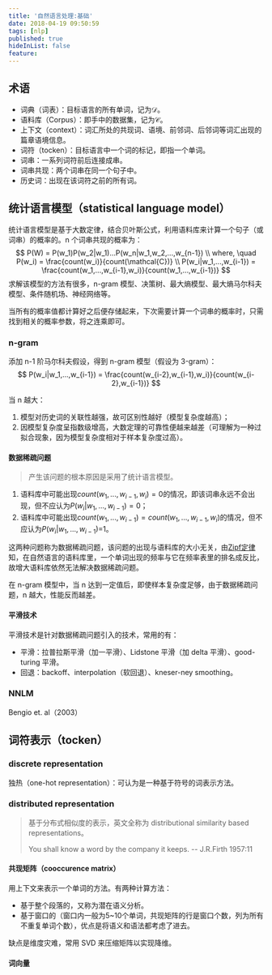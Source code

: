 ```yaml
---
title: '自然语言处理:基础'
date: 2018-04-19 09:50:59
tags: [nlp]
published: true
hideInList: false
feature: 
---
```


## 术语

* 词典（词表）：目标语言的所有单词，记为$\mathcal{D}$。
* 语料库（Corpus）：即手中的数据集，记为$\mathcal{C}$。
* 上下文（context）：词汇所处的共现词、语境、前邻词、后邻词等词汇出现的篇章语境信息。
* 词符（tocken）：目标语言中一个词的标记，即指一个单词。
* 词串：一系列词符前后连接成串。
* 词串共现：两个词串在同一个句子中。
* 历史词：出现在该词符之前的所有词。

## 统计语言模型（statistical language model）

统计语言模型是基于大数定律，结合贝叶斯公式，利用语料库来计算一个句子（或词串）的概率的。n 个词串共现的概率为：
$$
P(W) = P(w_1)P(w_2|w_1)...P(w_n|w_1,w_2,...,w_{n-1})
\\
where, \quad P(w_i) = \frac{count(w_i)}{count(\mathcal{C})}
\\
P(w_i|w_1,...,w_{i-1}) = \frac{count(w_1,...,w_{i-1},w_i)}{count(w_1,...,w_{i-1})}
$$
求解该模型的方法有很多，n-gram 模型、决策树、最大熵模型、最大熵马尔科夫模型、条件随机场、神经网络等。

当所有的概率值都计算好之后便存储起来，下次需要计算一个词串的概率时，只需找到相关的概率参数，将之连乘即可。

### n-gram

添加 n-1 阶马尔科夫假设，得到 n-gram 模型（假设为 3-gram）：
$$
P(w_i|w_1,...,w_{i-1}) = \frac{count(w_{i-2},w_{i-1},w_i)}{count(w_{i-2},w_{i-1})}
$$


当 n 越大：

1. 模型对历史词的关联性越强，故可区别性越好（模型复杂度越高）；
2. 因模型复杂度呈指数级增高，大数定理的可靠性便越来越差（可理解为一种过拟合现象，因为模型复杂度相对于样本复杂度过高）。


#### 数据稀疏问题

> 产生该问题的根本原因是采用了统计语言模型。

1. 语料库中可能出现$count(w_1,...,w_{i-1},w_i) = 0$的情况，即该词串永远不会出现，但不应认为$P(w_i|w_1,...,w_{i-1})=0$；
2. 语料库中可能出现$count(w_1,...,w_{i-1}) = count(w_1,...,w_{i-1},w_i)$的情况，但不应认为$P(w_i|w_1,...,w_{i-1})=$1。

这两种问题称为数据稀疏问题，该问题的出现与语料库的大小无关，由[Zipf定律](https://www.gelbukh.com/CV/Publications/2001/CICLing-2001-Zipf.htm)知，在自然语言的语料库里，一个单词出现的频率与它在频率表里的排名成反比，故增大语料库依然无法解决数据稀疏问题。

在 n-gram 模型中，当 n 达到一定值后，即使样本复杂度足够，由于数据稀疏问题，n 越大，性能反而越差。


#### 平滑技术

平滑技术是针对数据稀疏问题引入的技术，常用的有：

* 平滑：拉普拉斯平滑（加一平滑）、Lidstone 平滑（加 delta 平滑）、good-turing 平滑。
* 回退：backoff、interpolation（软回退）、kneser-ney smoothing。


### NNLM

Bengio et. al（2003）



## 词符表示（tocken）

### discrete representation 

独热（one-hot representation）：可认为是一种基于符号的词表示方法。

### distributed representation

> 基于分布式相似度的表示，英文全称为 distributional similarity based representations。
>
> You shall know a word by the company it keeps.    -- J.R.Firth 1957:11

#### 共现矩阵（cooccurence matrix）

用上下文来表示一个单词的方法。有两种计算方法：

* 基于整个段落的，又称为潜在语义分析。
* 基于窗口的（窗口内一般为5~10个单词，共现矩阵的行是窗口个数，列为所有不重复单词个数），优点是将语义和语法都考虑了进去。

缺点是维度灾难，常用 SVD 来压缩矩阵以实现降维。

#### 词向量

